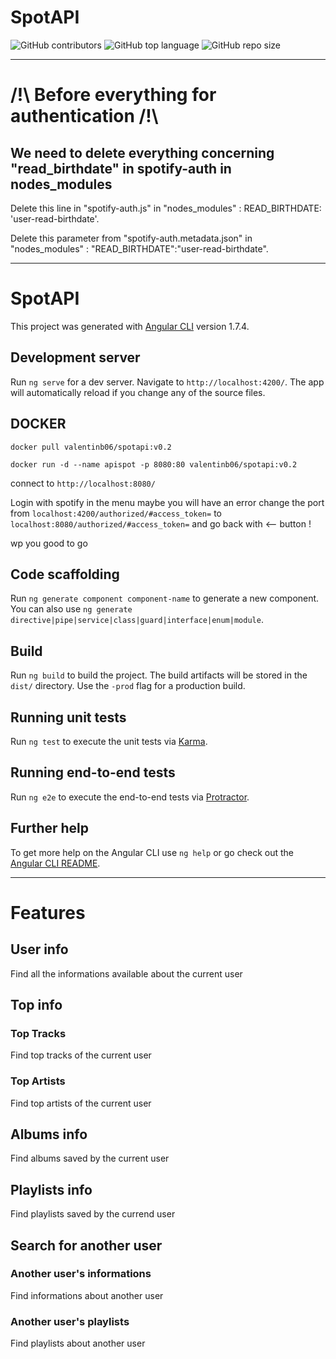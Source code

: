 # SpotAPI

![GitHub contributors](https://img.shields.io/github/contributors/jesa974/SpotAPI?color=green&style=flat-square)
![GitHub top language](https://img.shields.io/github/languages/top/jesa974/SpotAPI?color=orange&label=TypeScript&style=flat-square)
![GitHub repo size](https://img.shields.io/github/repo-size/jesa974/SpotAPI?label=project%20size&style=flat-square&color=lightgrey)

---

# /!\ Before everything for authentication /!\

## We need to delete everything concerning "read_birthdate" in spotify-auth in nodes_modules

Delete this line in "spotify-auth.js" in "nodes_modules" : READ_BIRTHDATE: 'user-read-birthdate'.

Delete this parameter from "spotify-auth.metadata.json" in "nodes_modules" : "READ_BIRTHDATE":"user-read-birthdate".

---

# SpotAPI

This project was generated with [Angular CLI](https://github.com/angular/angular-cli) version 1.7.4.

## Development server

Run `ng serve` for a dev server. Navigate to `http://localhost:4200/`. The app will automatically reload if you change any of the source files.

## DOCKER 
`docker pull valentinb06/spotapi:v0.2`

`docker run -d --name apispot -p 8080:80 valentinb06/spotapi:v0.2`

connect to `http://localhost:8080/`

Login with spotify in the menu 
maybe you will have an error change the port from `localhost:4200/authorized/#access_token=` to `localhost:8080/authorized/#access_token=` 
and go back with <-- button !

wp you good to go 

## Code scaffolding

Run `ng generate component component-name` to generate a new component. You can also use `ng generate directive|pipe|service|class|guard|interface|enum|module`.

## Build

Run `ng build` to build the project. The build artifacts will be stored in the `dist/` directory. Use the `-prod` flag for a production build.

## Running unit tests

Run `ng test` to execute the unit tests via [Karma](https://karma-runner.github.io).

## Running end-to-end tests

Run `ng e2e` to execute the end-to-end tests via [Protractor](http://www.protractortest.org/).

## Further help

To get more help on the Angular CLI use `ng help` or go check out the [Angular CLI README](https://github.com/angular/angular-cli/blob/master/README.md).

---

# Features

## User info

Find all the informations available about the current user

## Top info

### Top Tracks

Find top tracks of the current user

### Top Artists

Find top artists of the current user

## Albums info

Find albums saved by the current user

## Playlists info

Find playlists saved by the currend user

## Search for another user

### Another user's informations

Find informations about another user

### Another user's playlists

Find playlists about another user

